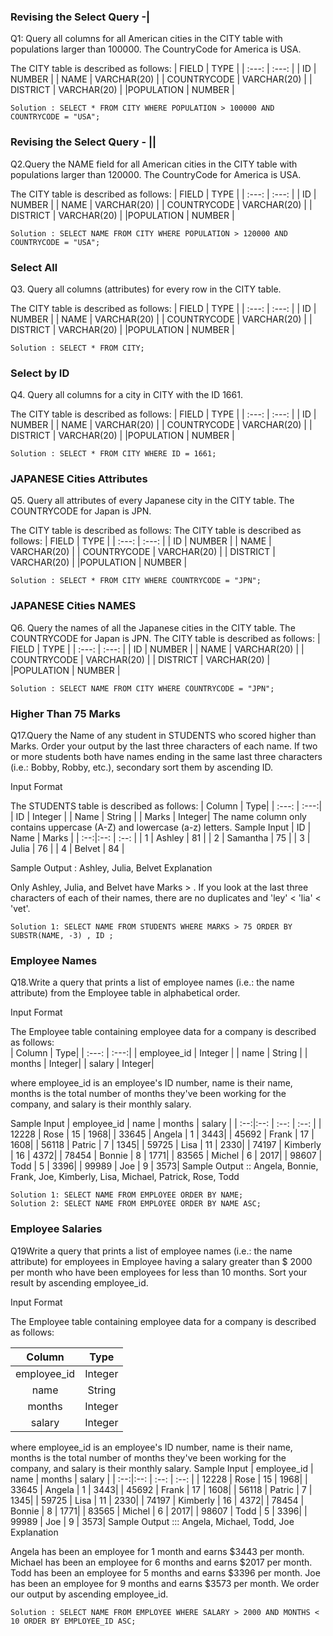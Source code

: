 ### Revising the Select Query -|
Q1: Query all columns for all American cities in the CITY table with populations larger than 100000. The CountryCode for America is USA.

The CITY table is described as follows:
| FIELD | TYPE |
| :---: | :---: |
| ID | NUMBER |
| NAME | VARCHAR(20) |
| COUNTRYCODE | VARCHAR(20) |
| DISTRICT | VARCHAR(20) |
|POPULATION | NUMBER |

    Solution : SELECT * FROM CITY WHERE POPULATION > 100000 AND COUNTRYCODE = "USA";
    
### Revising the Select Query - ||
Q2.Query the NAME field for all American cities in the CITY table with populations larger than 120000. The CountryCode for America is USA.

The CITY table is described as follows:
| FIELD | TYPE |
| :---: | :---: |
| ID | NUMBER |
| NAME | VARCHAR(20) |
| COUNTRYCODE | VARCHAR(20) |
| DISTRICT | VARCHAR(20) |
|POPULATION | NUMBER |

    Solution : SELECT NAME FROM CITY WHERE POPULATION > 120000 AND COUNTRYCODE = "USA";
    
### Select All
Q3. Query all columns (attributes) for every row in the CITY table.

The CITY table is described as follows:
| FIELD | TYPE |
| :---: | :---: |
| ID | NUMBER |
| NAME | VARCHAR(20) |
| COUNTRYCODE | VARCHAR(20) |
| DISTRICT | VARCHAR(20) |
|POPULATION | NUMBER |

    Solution : SELECT * FROM CITY;
    
 ### Select by ID
 Q4. Query all columns for a city in CITY with the ID 1661.

The CITY table is described as follows:
| FIELD | TYPE |
| :---: | :---: |
| ID | NUMBER |
| NAME | VARCHAR(20) |
| COUNTRYCODE | VARCHAR(20) |
| DISTRICT | VARCHAR(20) |
|POPULATION | NUMBER |

    Solution : SELECT * FROM CITY WHERE ID = 1661;
    
### JAPANESE Cities Attributes
Q5. Query all attributes of every Japanese city in the CITY table. The COUNTRYCODE for Japan is JPN.

The CITY table is described as follows:
The CITY table is described as follows:
| FIELD | TYPE |
| :---: | :---: |
| ID | NUMBER |
| NAME | VARCHAR(20) |
| COUNTRYCODE | VARCHAR(20) |
| DISTRICT | VARCHAR(20) |
|POPULATION | NUMBER |

    Solution : SELECT * FROM CITY WHERE COUNTRYCODE = "JPN";
    
### JAPANESE Cities NAMES
Q6. Query the names of all the Japanese cities in the CITY table. The COUNTRYCODE for Japan is JPN.
The CITY table is described as follows:
| FIELD | TYPE |
| :---: | :---: |
| ID | NUMBER |
| NAME | VARCHAR(20) |
| COUNTRYCODE | VARCHAR(20) |
| DISTRICT | VARCHAR(20) |
|POPULATION | NUMBER |

    Solution : SELECT NAME FROM CITY WHERE COUNTRYCODE = "JPN";

### Higher Than 75 Marks
Q17.Query the Name of any student in STUDENTS who scored higher than  Marks. Order your output by the last three characters of each name. If two or more students both have names ending in the same last three characters (i.e.: Bobby, Robby, etc.), secondary sort them by ascending ID.

Input Format

The STUDENTS table is described as follows:
| Column | Type|
| :---:  |  :---:|
| ID | Integer |
| Name | String |
| Marks | Integer|
The name column only contains uppercase (A-Z) and lowercase (a-z) letters.
Sample Input
| ID | Name | Marks |
| :--:|:--: | :--: |
| 1 | Ashley | 81 |
| 2 | Samantha | 75 |
| 3 | Julia | 76 |
| 4 | Belvet | 84 |

Sample Output : Ashley, Julia, Belvet
Explanation

Only Ashley, Julia, and Belvet have Marks > . If you look at the last three characters of each of their names, there are no duplicates and 'ley' < 'lia' < 'vet'.
    
    Solution 1: SELECT NAME FROM STUDENTS WHERE MARKS > 75 ORDER BY SUBSTR(NAME, -3) , ID ;
    
### Employee Names
Q18.Write a query that prints a list of employee names (i.e.: the name attribute) from the Employee table in alphabetical order.

Input Format

The Employee table containing employee data for a company is described as follows:    
| Column | Type|
| :---:  |  :---:|
| employee_id | Integer |
| name | String |
| months | Integer|
| salary | Integer|

where employee_id is an employee's ID number, name is their name, months is the total number of months they've been working for the company, and salary is their monthly salary.

Sample Input
| employee_id | name | months | salary |
| :--:|:--: | :--: |  :--: |
| 12228 | Rose | 15 |  1968|
| 33645 | Angela | 1 |  3443|
| 45692 | Frank | 17 |  1608|
| 56118 | Patric | 7 |  1345|
| 59725 | Lisa | 11 |  2330|
| 74197 | Kimberly | 16 |  4372|
| 78454 | Bonnie | 8 |  1771|
| 83565 | Michel | 6 |  2017|
| 98607 | Todd | 5 |  3396|
| 99989 | Joe | 9 |  3573|
Sample Output :: Angela, Bonnie, Frank, Joe, Kimberly, Lisa, Michael, Patrick, Rose, Todd

    Solution 1: SELECT NAME FROM EMPLOYEE ORDER BY NAME;
    Solution 2: SELECT NAME FROM EMPLOYEE ORDER BY NAME ASC;
    
### Employee Salaries
Q19Write a query that prints a list of employee names (i.e.: the name attribute) for employees in Employee having a salary greater than $ 2000 per month who have been employees for less than 10 months. Sort your result by ascending employee_id.

Input Format

The Employee table containing employee data for a company is described as follows:

| Column | Type|
| :---:  |  :---:|
| employee_id | Integer |
| name | String |
| months | Integer|
| salary | Integer|

where employee_id is an employee's ID number, name is their name, months is the total number of months they've been working for the company, and salary is their monthly salary.
Sample Input
| employee_id | name | months | salary |
| :--:|:--: | :--: |  :--: |
| 12228 | Rose | 15 |  1968|
| 33645 | Angela | 1 |  3443|
| 45692 | Frank | 17 |  1608|
| 56118 | Patric | 7 |  1345|
| 59725 | Lisa | 11 |  2330|
| 74197 | Kimberly | 16 |  4372|
| 78454 | Bonnie | 8 |  1771|
| 83565 | Michel | 6 |  2017|
| 98607 | Todd | 5 |  3396|
| 99989 | Joe | 9 |  3573| 
Sample Output ::: Angela, Michael, Todd, Joe
Explanation

Angela has been an employee for 1 month and earns $3443 per month.
Michael has been an employee for 6 months and earns $2017 per month.
Todd has been an employee for 5 months and earns $3396 per month.
Joe has been an employee for 9 months and earns $3573 per month.
We order our output by ascending employee_id.

    Solution : SELECT NAME FROM EMPLOYEE WHERE SALARY > 2000 AND MONTHS < 10 ORDER BY EMPLOYEE_ID ASC;
